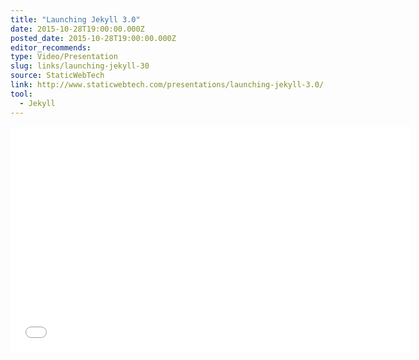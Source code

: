 ```yaml
---
title: "Launching Jekyll 3.0"
date: 2015-10-28T19:00:00.000Z
posted_date: 2015-10-28T19:00:00.000Z
editor_recommends:
type: Video/Presentation
slug: links/launching-jekyll-30
source: StaticWebTech
link: http://www.staticwebtech.com/presentations/launching-jekyll-3.0/
tool:
  - Jekyll
---
```



<iframe class="embedly-embed" src="//cdn.embedly.com/widgets/media.html?src=https%3A%2F%2Fwww.youtube.com%2Fembed%2FsPZK8w55cBQ%3Ffeature%3Doembed&url=https%3A%2F%2Fwww.youtube.com%2Fwatch%3Fv%3DsPZK8w55cBQ&image=https%3A%2F%2Fi.ytimg.com%2Fvi%2FsPZK8w55cBQ%2Fhqdefault.jpg&key=153ee3695ac84c6eba4eaa612b9d157c&type=text%2Fhtml&schema=youtube" width="640" height="360" scrolling="no" frameborder="0" allowfullscreen></iframe>

